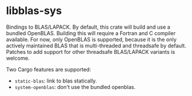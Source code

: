 # libblas-sys

Bindings to BLAS/LAPACK. By default, this crate will build and use a bundled
OpenBLAS. Building this will require a Fortran and C compiler available. For
now, only OpenBLAS is supported, because it is the only actively maintained
BLAS that is multi-threaded and threadsafe by default. Patches to add support
for other threadsafe BLAS/LAPACK variants is welcome.

Two Cargo features are supported:

- `static-blas`: link to blas statically.
- `system-openblas`: don't use the bundled openblas.
